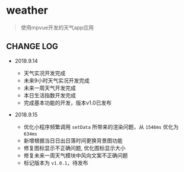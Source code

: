 # weather

> 使用mpvue开发的天气app应用

## CHANGE LOG

* 2018.9.14
    - 天气实况开发完成
    - 未来9小时天气实况开发完成
    - 未来一周天气开发完成
    - 本日生活指数开发完成
    - 完成基本功能的开发，版本v1.0已发布

* 2018.9.15
    - 优化小程序频繁调用 `setData` 所带来的渲染问题，从 `1546ms` 优化为 `634ms`
    - 新增根据当日日出日落时间更换背景图功能
    - 修复图标显示不正确问题, 优化图标显示大小
    - 修复未来一周天气模块中风向文案不正确问题
    - 标记版本为 `v1.0.1`，待发布